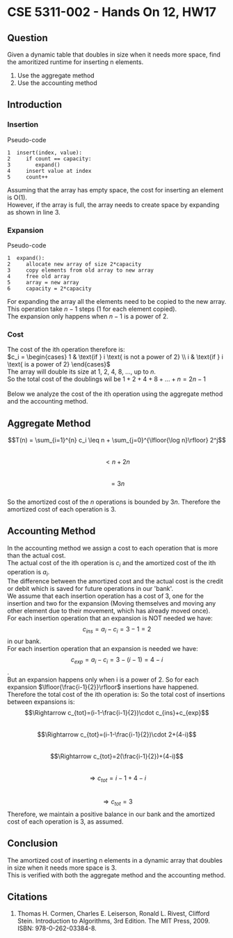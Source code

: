 # CSE 5311-002 - Hands On 12, HW17
## Question
Given a dynamic table that doubles in size when it needs more space, find the amoritized runtime for inserting n elements.
1. Use the aggregate method
2. Use the accounting method

## Introduction
### __Insertion__<br />
   Pseudo-code
 ```
1  insert(index, value):
2     if count == capacity:
3        expand()
4     insert value at index
5     count++
 ```
Assuming that the array has empty space, the cost for inserting an element is O(1). <br />
However, if the array is full, the array needs to create space by expanding as shown in line 3.
### __Expansion__<br/>
Pseudo-code
 ```
1  expand():
2     allocate new array of size 2*capacity
3     copy elements from old array to new array
4     free old array
5     array = new array
6     capacity = 2*capacity
 ```
For expanding the array all the elements need to be copied to the new array. This operation take $n-1$ steps (1 for each element copied). <br />
The expansion only happens when $n-1$ is a power of 2. <br />
### __Cost__<br />
The cost of the ith operation therefore is:<br />
$c_i = \begin{cases} 1 & \text{if } i \text{ is not a power of 2} \\ i & \text{if } i \text{ is a power of 2} \end{cases}$<br />
The array will double its size at 1, 2, 4, 8, ..., up to $n$. <br />
So the total cost of the doublings wil be $1 + 2 + 4 + 8 + ... + n = 2n - 1$ <br /><br />
Below we analyze the cost of the ith operation using the aggregate method and the accounting method.
   
## __Aggregate Method__
$$T(n) = \sum_{i=1}^{n} c_i \leq n + \sum_{j=0}^{\lfloor{\log n}\rfloor} 2^j$$<br />
$$< n + 2n$$<br />
$$= 3n$$<br />
So the amortized cost of the $n$ operations is bounded by $3n$. Therefore the amortized cost of each operation is $3$.


## __Accounting Method__
In the accounting method we assign a cost to each operation that is more than the actual cost. <br />
The actual cost of the ith operation is $c_i$ and the amortized cost of the ith operation is $a_i$. <br />
The difference between the amortized cost and the actual cost is the credit or debit which is saved for future operations in our 'bank'. <br />
We assume that each insertion operation has a cost of 3, one for the insertion and two for the expansion (Moving themselves and moving any other element due to their movement, which has already moved once). <br />
For each insertion operation that an expansion is NOT needed we have: $$c_{ins}=a_i-c_i = 3-1 = 2$$ in our bank. <br />
For each insertion operation that an expansion is needed we have: $$c_{exp}=a_i-c_i = 3-(i-1) = 4-i$$. <br />
But an expansion happens only when i is a power of 2. So for each expansion $\lfloor{\frac{i-1}{2}}\rfloor$ insertions have happened. <br />
Therefore the total cost of the ith operation is:
So the total cost of insertions between expansions is: 
$$\Rightarrow c_{tot}=(i-1-\frac{i-1}{2})\cdot c_{ins}+c_{exp}$$<br />
$$\Rightarrow c_{tot}=(i-1-\frac{i-1}{2})\cdot 2+(4-i)$$<br />
$$\Rightarrow c_{tot}=2(\frac{i-1}{2})+(4-i)$$<br />
$$\Rightarrow c_{tot}=i-1+4-i$$<br />
$$\Rightarrow c_{tot}=3$$
Therefore, we maintain a positive balance in our bank and the amortized cost of each operation is 3, as assumed.

## Conclusion
The amortized cost of inserting n elements in a dynamic array that doubles in size when it needs more space is 3.<br />
This is verified with both the aggregate method and the accounting method.








## Citations
1. Thomas H. Cormen, Charles E. Leiserson, Ronald L. Rivest, Clifford Stein. Introduction to Algorithms, 3rd Edition. The MIT Press, 2009. ISBN: 978-0-262-03384-8.